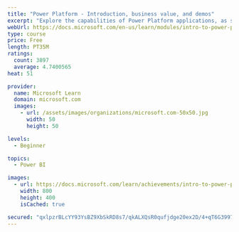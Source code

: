 ```yaml
---
title: "Power Platform - Introduction, business value, and demos"
excerpt: "Explore the capabilities of Power Platform applications, as seen in demonstrations and customer case studies."
webUrl: https://docs.microsoft.com/en-us/learn/modules/intro-to-power-platform-mba/
type: course
price: Free
length: PT35M
ratings:
  count: 3897
  average: 4.7400565
heat: 51

provider:
  name: Microsoft Learn
  domain: microsoft.com
  images:
    - url: /assets/images/organizations/microsoft.com-50x50.jpg
      width: 50
      height: 50

levels:
  - Beginner

topics:
  - Power BI

images:
  - url: https://docs.microsoft.com/learn/achievements/intro-to-power-platform-social.png
    width: 800
    height: 400
    isCached: true

secured: "qxlpzrBLcYY93YsBZ9XbSkRD8s7/qkALXQsR0qufjdge20ex2D/4+qT6G39971UGxSzqldlaxHne/aemIoetn1ZFqOT3sbjd93oQzgHiJ8GFrgj7LOJVBmADY7Tk4+MWvphRV1JwJ9ymAlEhvxuL8euvUEDRp4P2XbV6rd+oSG1MnvZqKwJd0ALNmO6Cs5qiljbvXP2Mbj4tJP51rubZyXsyDnwKsYx6KUbKnQaPw9a+mt1tfZptCVziOXSE6tjz6dBIIeGnVjUf/JZ2Hzf+bhLnUVBhm8LP9URSEZRA3VN3t3/TmUWGAcLXSpDizJuKceUCkCUJauaO1KQPEtIBBacqy0qGmhvRoClk1gbkoTYOCsj7t5X91AZu8EYI/iik4YUWcUdmJmcMI2IUUVvqp3JiPtuw6zB8kEeNsHto8B8=;YbJQ0cJdR4F82VnMsXzb6A=="
---
```


